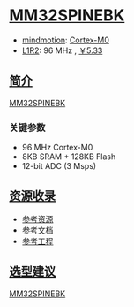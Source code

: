 ﻿# [MM32SPINEBK](https://doc.soc.xin/MM32SPINEBK)

* [mindmotion](http://www.mindmotion.com.cn/): [Cortex-M0](https://github.com/SoCXin/Cortex)
* [L1R2](https://github.com/SoCXin/Level): 96 MHz , [￥5.33](https://item.szlcsc.com/5842749.html)

## [简介](https://github.com/SoCXin/MM32SPINEBK/wiki)

[MM32SPINEBK](https://github.com/SoCXin/MM32SPINEBK)

### 关键参数

* 96 MHz Cortex-M0
* 8KB SRAM + 128KB Flash
* 12-bit ADC (3 Msps)

## [资源收录](https://github.com/SoCXin)

* [参考资源](src/)
* [参考文档](docs/)
* [参考工程](project/)

## [选型建议](https://github.com/SoCXin/MM32SPINEBK)

[MM32SPINEBK](https://item.szlcsc.com/5842749.html)
